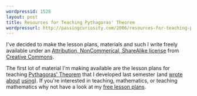 ```yaml
---
wordpressid: 1528
layout: post
title: Resources for Teaching Pythagoras' Theorem
wordpressurl: http://passingcuriosity.com/2006/resources-for-teaching-pythagoras-theorem/
---
```

I've decided to make the lesson plans, materials and such I write freely available under an <a href="http://creativecommons.org/licenses/by-nc-sa/2.1/au/">Attribution, NonCommerical, ShareAlike license</a> from <a href="http://www.creativecommons.org/">Creative Commons</a>.

The first lot of material I'm making available are the lesson plans for teaching <a href="http://en.wikipedia.org/wiki/Pythagorean_theorem">Pythagoras' Theorem</a> that I developed last semester (and <a href="http://interestingexperience.blogspot.com/2006/05/teaching-first-reaction.html" title="Teaching; A First Reaction">wrote</a> <a href="http://interestingexperience.blogspot.com/2006/05/teaching-second-reaction.html" title="Teaching; A Second Reaction">about</a> <a href="http://interestingexperience.blogspot.com/2006/05/other-shoe-drops.html" title="The Other Shoe Drops">using</a>). If you're interested in teaching, mathematics, or teaching mathematics why not have a look at my <a href="http://thsutton.googlepages.com/teaching">free lesson plans</a>.
